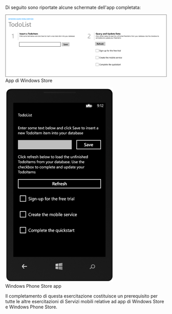 ﻿
Di seguito sono riportate alcune schermate dell'app completata:

![](./media/mobile-services-windows-universal-get-started/mobile-quickstart-completed.png)
<br/>App di Windows Store

![](./media/mobile-services-windows-universal-get-started/mobile-quickstart-completed-wp8.png)
<br/>Windows Phone Store app

Il completamento di questa esercitazione costituisce un prerequisito per tutte le altre esercitazioni di Servizi mobili relative ad app di Windows Store e Windows Phone Store. <!--HONumber=42-->
